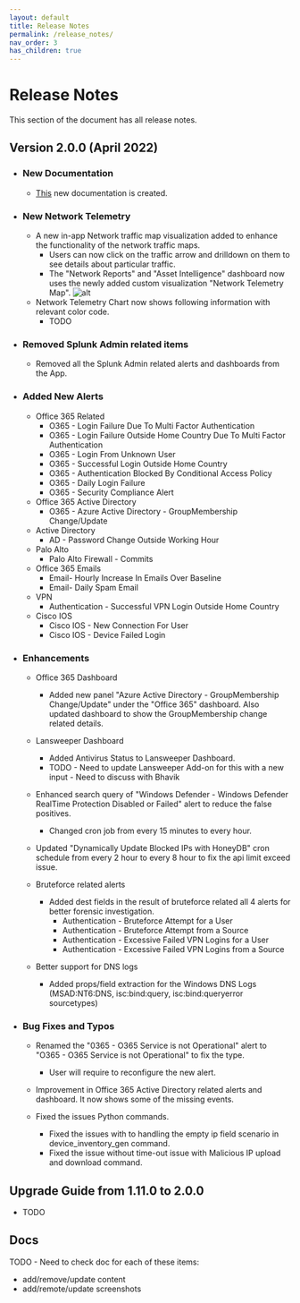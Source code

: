 ```yaml
---
layout: default
title: Release Notes
permalink: /release_notes/
nav_order: 3
has_children: true
---
```


# Release Notes
This section of the document has all release notes.

## Version 2.0.0 (April 2022)

* ### New Documentation
    * [This](https://vatsaljagani.github.io/Splunk-Cyences-App-for-Splunk) new documentation is created.

* ### New Network Telemetry
    * A new in-app Network traffic map visualization added to enhance the functionality of the network traffic maps.
        * Users can now click on the traffic arrow and drilldown on them to see details about particular traffic.
        * The "Network Reports" and "Asset Intelligence" dashboard now uses the newly added custom visualization "Network Telemetry Map".
        ![alt](https://github.com/VatsalJagani/Splunk-Cyences-App-for-Splunk/blob/master/docs/assets/network_telemetry_map.png?raw=true)
    * Network Telemetry Chart now shows following information with relevant color code.
        * TODO

* ### Removed Splunk Admin related items
    * Removed all the Splunk Admin related alerts and dashboards from the App.

* ### Added New Alerts
    * Office 365 Related
        * O365 - Login Failure Due To Multi Factor Authentication
        * O365 - Login Failure Outside Home Country Due To Multi Factor Authentication
        * O365 - Login From Unknown User
        * O365 - Successful Login Outside Home Country
        * O365 - Authentication Blocked By Conditional Access Policy
        * O365 - Daily Login Failure
        * O365 - Security Compliance Alert
    * Office 365 Active Directory
        * O365 - Azure Active Directory - GroupMembership Change/Update
    * Active Directory
        * AD - Password Change Outside Working Hour
    * Palo Alto
        * Palo Alto Firewall - Commits
    * Office 365 Emails
        * Email- Hourly Increase In Emails Over Baseline
        * Email- Daily Spam Email
    * VPN
        * Authentication - Successful VPN Login Outside Home Country
    * Cisco IOS
        * Cisco IOS - New Connection For User
        * Cisco IOS - Device Failed Login



* ### Enhancements
    * Office 365 Dashboard
        * Added new panel "Azure Active Directory - GroupMembership Change/Update" under the "Office 365" dashboard. Also updated dashboard to show the GroupMembership change related details.

    * Lansweeper Dashboard
        * Added Antivirus Status to Lansweeper Dashboard.
        * TODO - Need to update Lansweeper Add-on for this with a new input - Need to discuss with Bhavik

    * Enhanced search query of "Windows Defender - Windows Defender RealTime Protection Disabled or Failed" alert to reduce the false positives.
        * Changed cron job from every 15 minutes to every hour.

    * Updated "Dynamically Update Blocked IPs with HoneyDB" cron schedule from every 2 hour to every 8 hour to fix the api limit exceed issue.

    * Bruteforce related alerts
        * Added dest fields in the result of bruteforce related all 4 alerts for better forensic investigation.
            * Authentication - Bruteforce Attempt for a User
            * Authentication - Bruteforce Attempt from a Source
            * Authentication - Excessive Failed VPN Logins for a User
            * Authentication - Excessive Failed VPN Logins from a Source

    * Better support for DNS logs
        * Added props/field extraction for the Windows DNS Logs (MSAD:NT6:DNS, isc:bind:query, isc:bind:queryerror sourcetypes)



* ### Bug Fixes and Typos
    * Renamed the "0365 - O365 Service is not Operational" alert to "O365 - O365 Service is not Operational" to fix the type.
        * User will require to reconfigure the new alert.
    
    * Improvement in Office 365 Active Directory related alerts and dashboard. It now shows some of the missing events.

    * Fixed the issues Python commands.
        * Fixed the issues with to handling the empty ip field scenario in device_inventory_gen command.
        * Fixed the issue without time-out issue with Malicious IP upload and download command.




## Upgrade Guide from 1.11.0 to 2.0.0

* TODO


Docs
----
TODO - Need to check doc for each of these items:
- add/remove/update content
- add/remote/update screenshots

